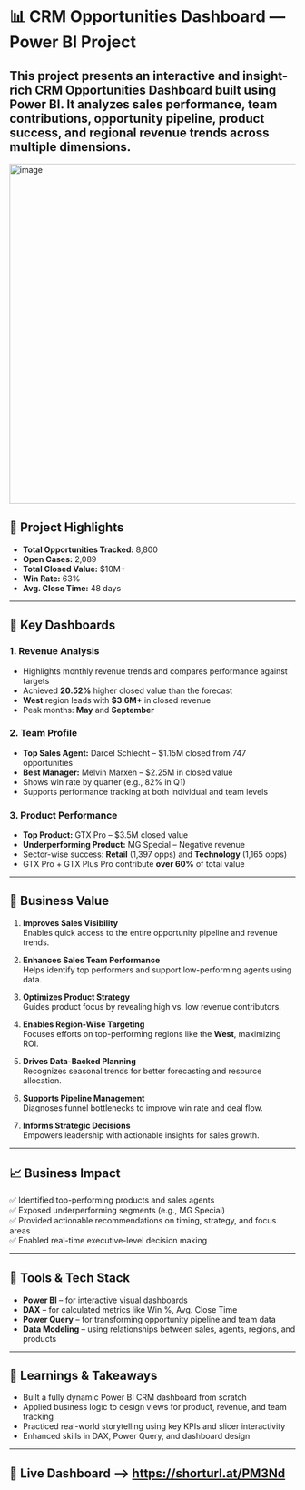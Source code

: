 # 📊 CRM Opportunities Dashboard — Power BI Project
This project presents an interactive and insight-rich **CRM Opportunities Dashboard** built using Power BI. It analyzes sales performance, team contributions, opportunity pipeline, product success, and regional revenue trends across multiple dimensions.
---
<img width="598" alt="image" src="https://github.com/user-attachments/assets/ef972163-d4c1-4a9a-a733-97086bd39d06" />

## 🚀 Project Highlights

- **Total Opportunities Tracked:** 8,800  
- **Open Cases:** 2,089  
- **Total Closed Value:** $10M+  
- **Win Rate:** 63%  
- **Avg. Close Time:** 48 days  

---

## 📌 Key Dashboards

### 1. Revenue Analysis
- Highlights monthly revenue trends and compares performance against targets  
- Achieved **20.52%** higher closed value than the forecast  
- **West** region leads with **$3.6M+** in closed revenue  
- Peak months: **May** and **September**  

### 2. Team Profile
- **Top Sales Agent:** Darcel Schlecht – $1.15M closed from 747 opportunities  
- **Best Manager:** Melvin Marxen – $2.25M in closed value  
- Shows win rate by quarter (e.g., 82% in Q1)  
- Supports performance tracking at both individual and team levels  

### 3. Product Performance
- **Top Product:** GTX Pro – $3.5M closed value  
- **Underperforming Product:** MG Special – Negative revenue  
- Sector-wise success: **Retail** (1,397 opps) and **Technology** (1,165 opps)  
- GTX Pro + GTX Plus Pro contribute **over 60%** of total value  

---

## 💼 Business Value

1. **Improves Sales Visibility**  
   Enables quick access to the entire opportunity pipeline and revenue trends.

2. **Enhances Sales Team Performance**  
   Helps identify top performers and support low-performing agents using data.

3. **Optimizes Product Strategy**  
   Guides product focus by revealing high vs. low revenue contributors.

4. **Enables Region-Wise Targeting**  
   Focuses efforts on top-performing regions like the **West**, maximizing ROI.

5. **Drives Data-Backed Planning**  
   Recognizes seasonal trends for better forecasting and resource allocation.

6. **Supports Pipeline Management**  
   Diagnoses funnel bottlenecks to improve win rate and deal flow.

7. **Informs Strategic Decisions**  
   Empowers leadership with actionable insights for sales growth.

---

## 📈 Business Impact

✅ Identified top-performing products and sales agents  
✅ Exposed underperforming segments (e.g., MG Special)  
✅ Provided actionable recommendations on timing, strategy, and focus areas  
✅ Enabled real-time executive-level decision making  

---

## 📂 Tools & Tech Stack
- **Power BI** – for interactive visual dashboards  
- **DAX** – for calculated metrics like Win %, Avg. Close Time  
- **Power Query** – for transforming opportunity pipeline and team data  
- **Data Modeling** – using relationships between sales, agents, regions, and products  

---

## 🧠 Learnings & Takeaways

- Built a fully dynamic Power BI CRM dashboard from scratch  
- Applied business logic to design views for product, revenue, and team tracking  
- Practiced real-world storytelling using key KPIs and slicer interactivity  
- Enhanced skills in DAX, Power Query, and dashboard design

---

## 📮 Live Dashboard --> https://shorturl.at/PM3Nd


